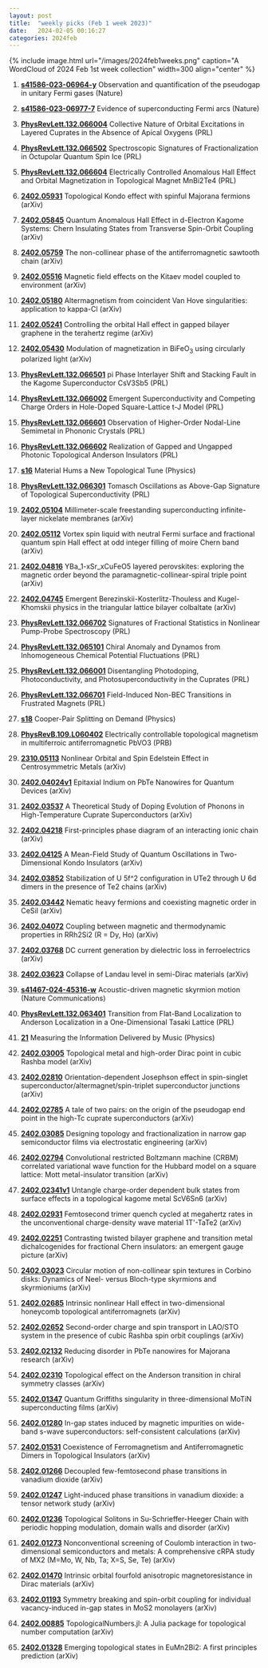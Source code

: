 ```yaml
---
layout: post
title:  "weekly picks (Feb 1 week 2023)"
date:   2024-02-05 00:16:27
categories: 2024feb
---
```



{% include image.html url="/images/2024feb1weeks.png" caption="A WordCloud of 2024 Feb 1st week collection" width=300 align="center" %}



1. **[s41586-023-06964-y](https://www.nature.com/articles/s41586-023-06964-y)** Observation and quantification of the pseudogap in unitary Fermi gases (Nature)

1. **[s41586-023-06977-7](https://www.nature.com/articles/s41586-023-06977-7)** Evidence of superconducting Fermi arcs (Nature)



1. **[PhysRevLett.132.066004](https://link.aps.org/doi/10.1103/PhysRevLett.132.066004)** Collective Nature of Orbital Excitations in Layered Cuprates in the Absence of Apical Oxygens (PRL)

1. **[PhysRevLett.132.066502](https://link.aps.org/doi/10.1103/PhysRevLett.132.066502)** Spectroscopic Signatures of Fractionalization in Octupolar Quantum Spin Ice (PRL)

1. **[PhysRevLett.132.066604](https://link.aps.org/doi/10.1103/PhysRevLett.132.066604)** Electrically Controlled Anomalous Hall Effect and Orbital Magnetization in Topological Magnet MnBi2Te4 (PRL)





1. **[2402.05931](http://arxiv.org/abs/2402.05931)** Topological Kondo effect with spinful Majorana fermions (arXiv)

1. **[2402.05845](http://arxiv.org/abs/2402.05845)** Quantum Anomalous Hall Effect in d-Electron Kagome Systems: Chern Insulating States from Transverse Spin-Orbit Coupling (arXiv)

1. **[2402.05759](http://arxiv.org/abs/2402.05759)** The non-collinear phase of the antiferromagnetic sawtooth chain (arXiv)

1. **[2402.05516](http://arxiv.org/abs/2402.05516)** Magnetic field effects on the Kitaev model coupled to environment (arXiv)

1. **[2402.05180](http://arxiv.org/abs/2402.05180)** Altermagnetism from coincident Van Hove singularities: application to kappa-Cl (arXiv)

1. **[2402.05241](http://arxiv.org/abs/2402.05241)** Controlling the orbital Hall effect in gapped bilayer graphene in the terahertz regime (arXiv)

1. **[2402.05430](http://arxiv.org/abs/2402.05430)** Modulation of magnetization in BiFeO$_3$ using circularly polarized light (arXiv)

1. **[PhysRevLett.132.066501](https://link.aps.org/doi/10.1103/PhysRevLett.132.066501)** pi Phase Interlayer Shift and Stacking Fault in the Kagome Superconductor CsV3Sb5 (PRL)

1. **[PhysRevLett.132.066002](https://link.aps.org/doi/10.1103/PhysRevLett.132.066002)** Emergent Superconductivity and Competing Charge Orders in Hole-Doped Square-Lattice t-J Model (PRL)

1. **[PhysRevLett.132.066601](https://link.aps.org/doi/10.1103/PhysRevLett.132.066601)** Observation of Higher-Order Nodal-Line Semimetal in Phononic Crystals (PRL)


1. **[PhysRevLett.132.066602](https://link.aps.org/doi/10.1103/PhysRevLett.132.066602)** Realization of Gapped and Ungapped Photonic Topological Anderson Insulators (PRL)

1. **[s16](https://physics.aps.org/articles/v17/s16)** Material Hums a New Topological Tune (Physics)




1. **[PhysRevLett.132.066301](https://link.aps.org/doi/10.1103/PhysRevLett.132.066301)** Tomasch Oscillations as Above-Gap Signature of Topological Superconductivity (PRL)

1. **[2402.05104](http://arxiv.org/abs/2402.05104)** Millimeter-scale freestanding superconducting infinite-layer nickelate membranes (arXiv)

1. **[2402.05112](http://arxiv.org/abs/2402.05112)** Vortex spin liquid with neutral Fermi surface and fractional quantum spin Hall effect at odd integer filling of moire Chern band (arXiv)

1. **[2402.04816](http://arxiv.org/abs/2402.04816)** YBa_1-xSr_xCuFeO5 layered perovskites: exploring the magnetic order beyond the paramagnetic-collinear-spiral triple point (arXiv)

1. **[2402.04745](http://arxiv.org/abs/2402.04745)** Emergent Berezinskii-Kosterlitz-Thouless and Kugel-Khomskii physics in the triangular lattice bilayer colbaltate (arXiv)



1. **[PhysRevLett.132.066702](https://link.aps.org/doi/10.1103/PhysRevLett.132.066702)** Signatures of Fractional Statistics in Nonlinear Pump-Probe Spectroscopy (PRL)

1. **[PhysRevLett.132.065101](https://link.aps.org/doi/10.1103/PhysRevLett.132.065101)** Chiral Anomaly and Dynamos from Inhomogeneous Chemical Potential Fluctuations (PRL)

1. **[PhysRevLett.132.066001](https://link.aps.org/doi/10.1103/PhysRevLett.132.066001)** Disentangling Photodoping, Photoconductivity, and Photosuperconductivity in the Cuprates (PRL)

1. **[PhysRevLett.132.066701](https://link.aps.org/doi/10.1103/PhysRevLett.132.066701)** Field-Induced Non-BEC Transitions in Frustrated Magnets (PRL)

1. **[s18](https://physics.aps.org/articles/v17/s18)** Cooper-Pair Splitting on Demand (Physics)


1. **[PhysRevB.109.L060402](https://link.aps.org/doi/10.1103/PhysRevB.109.L060402)** Electrically controllable topological magnetism in multiferroic antiferromagnetic PbVO3 (PRB)


1. **[2310.05113](http://arxiv.org/abs/2310.05113)** Nonlinear Orbital and Spin Edelstein Effect in Centrosymmetric Metals (arXiv)


1. **[2402.04024v1](https://arxiv.org/abs/2402.04024v1)** Epitaxial Indium on PbTe Nanowires for Quantum Devices (arXiv)

1. **[2402.03537](http://arxiv.org/abs/2402.03537)** A Theoretical Study of Doping Evolution of Phonons in High-Temperature Cuprate Superconductors (arXiv)

1. **[2402.04218](http://arxiv.org/abs/2402.04218)** First-principles phase diagram of an interacting ionic chain (arXiv)

1. **[2402.04125](http://arxiv.org/abs/2402.04125)** A Mean-Field Study of Quantum Oscillations in Two-Dimensional Kondo Insulators (arXiv)

1. **[2402.03852](http://arxiv.org/abs/2402.03852)** Stabilization of U 5f^2 configuration in UTe2 through U 6d dimers in the presence of Te2 chains (arXiv)

1. **[2402.03442](http://arxiv.org/abs/2402.03442)** Nematic heavy fermions and coexisting magnetic order in CeSiI (arXiv)

1. **[2402.04072](http://arxiv.org/abs/2402.04072)** Coupling between magnetic and thermodynamic properties in RRh2Si2 (R = Dy, Ho) (arXiv)

1. **[2402.03768](http://arxiv.org/abs/2402.03768)** DC current generation by dielectric loss in ferroelectrics (arXiv)

1. **[2402.03623](http://arxiv.org/abs/2402.03623)** Collapse of Landau level in semi-Dirac materials (arXiv)




1. **[s41467-024-45316-w](https://www.nature.com/articles/s41467-024-45316-w)** Acoustic-driven magnetic skyrmion motion (Nature Communications)

1. **[PhysRevLett.132.063401](https://link.aps.org/doi/10.1103/PhysRevLett.132.063401)** Transition from Flat-Band Localization to Anderson Localization in a One-Dimensional Tasaki Lattice (PRL)

1. **[21](https://physics.aps.org/articles/v17/21)** Measuring the Information Delivered by Music (Physics)




1. **[2402.03005](http://arxiv.org/abs/2402.03005)** Topological metal and high-order Dirac point in cubic Rashba model (arXiv)

1. **[2402.02810](http://arxiv.org/abs/2402.02810)** Orientation-dependent Josephson effect in spin-singlet superconductor/altermagnet/spin-triplet superconductor junctions (arXiv)

1. **[2402.02785](http://arxiv.org/abs/2402.02785)** A tale of two pairs: on the origin of the pseudogap end point in the high-Tc cuprate superconductors (arXiv)

1. **[2402.03085](http://arxiv.org/abs/2402.03085)** Designing topology and fractionalization in narrow gap semiconductor films via electrostatic engineering (arXiv)

1. **[2402.02794](http://arxiv.org/abs/2402.02794)** Convolutional restricted Boltzmann machine (CRBM) correlated variational wave function for the Hubbard model on a square lattice: Mott metal-insulator transition (arXiv)

1. **[2402.02341v1](https://arxiv.org/abs/2402.02341v1)** Untangle charge-order dependent bulk states from surface effects in a topological kagome metal ScV6Sn6 (arXiv)

1. **[2402.02931](http://arxiv.org/abs/2402.02931)** Femtosecond trimer quench cycled at megahertz rates in the unconventional charge-density wave material 1T'-TaTe2 (arXiv)

1. **[2402.02251](http://arxiv.org/abs/2402.02251)** Contrasting twisted bilayer graphene and transition metal dichalcogenides for fractional Chern insulators: an emergent gauge picture (arXiv)

1. **[2402.03023](http://arxiv.org/abs/2402.03023)** Circular motion of non-collinear spin textures in Corbino disks: Dynamics of Neel- versus Bloch-type skyrmions and skyrmioniums (arXiv)

1. **[2402.02685](http://arxiv.org/abs/2402.02685)** Intrinsic nonlinear Hall effect in two-dimensional honeycomb topological antiferromagnets (arXiv)

1. **[2402.02652](http://arxiv.org/abs/2402.02652)** Second-order charge and spin transport in LAO/STO system in the presence of cubic Rashba spin orbit couplings (arXiv)

1. **[2402.02132](http://arxiv.org/abs/2402.02132)** Reducing disorder in PbTe nanowires for Majorana research (arXiv)

1. **[2402.02310](http://arxiv.org/abs/2402.02310)** Topological effect on the Anderson transition in chiral symmetry classes (arXiv)




1. **[2402.01347](http://arxiv.org/abs/2402.01347)** Quantum Griffiths singularity in three-dimensional MoTiN superconducting films (arXiv)

1. **[2402.01280](http://arxiv.org/abs/2402.01280)** In-gap states induced by magnetic impurities on wide-band s-wave superconductors: self-consistent calculations (arXiv)

1. **[2402.01531](http://arxiv.org/abs/2402.01531)** Coexistence of Ferromagnetism and Antiferromagnetic Dimers in Topological Insulators (arXiv)

1. **[2402.01266](http://arxiv.org/abs/2402.01266)** Decoupled few-femtosecond phase transitions in vanadium dioxide (arXiv)

1. **[2402.01247](http://arxiv.org/abs/2402.01247)** Light-induced phase transitions in vanadium dioxide: a tensor network study (arXiv)

1. **[2402.01236](http://arxiv.org/abs/2402.01236)** Topological Solitons in Su-Schrieffer-Heeger Chain with periodic hopping modulation, domain walls and disorder (arXiv)

1. **[2402.01273](http://arxiv.org/abs/2402.01273)** Nonconventional screening of Coulomb interaction in two-dimensional semiconductors and metals: A comprehensive cRPA study of MX2 (M=Mo, W, Nb, Ta; X=S, Se, Te) (arXiv)

1. **[2402.01470](http://arxiv.org/abs/2402.01470)** Intrinsic orbital fourfold anisotropic magnetoresistance in Dirac materials (arXiv)

1. **[2402.01193](http://arxiv.org/abs/2402.01193)** Symmetry breaking and spin-orbit coupling for individual vacancy-induced in-gap states in MoS2 monolayers (arXiv)

1. **[2402.00885](http://arxiv.org/abs/2402.00885)** TopologicalNumbers.jl: A Julia package for topological number computation (arXiv)

1. **[2402.01328](http://arxiv.org/abs/2402.01328)** Emerging topological states in EuMn2Bi2: A first principles prediction (arXiv)
